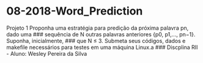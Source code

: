 # 08-2018-Word_Prediction

Projeto 1 
Proponha uma estratégia para predição da próxima palavra pn, dado uma ### sequência de N outras palavras anteriores {p0, p1,..., pn−1}. Suponha, inicialmente, ### que N ≤ 3. Submeta seus códigos, dados e makefile necessários para testes em uma máquina Linux.a ### Discplina RII - Aluno: Wesley Pereira da Silva
